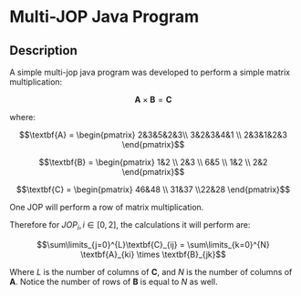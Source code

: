 # Multi-JOP Java Program

## Description

A simple multi-jop java program was developed to perform a simple matrix multiplication:

$$\textbf{A} \times \textbf{B} = \textbf{C}$$

where:

$$\textbf{A} = \begin{pmatrix}	2&3&5&2&3\\	3&2&3&4&1 \\ 2&3&1&2&3	\end{pmatrix}$$

$$\textbf{B} = \begin{pmatrix} 1&2 \\ 2&3 \\ 6&5 \\ 1&2 \\ 2&2 \end{pmatrix}$$

$$\textbf{C} = \begin{pmatrix} 46&48 \\ 31&37 \\22&28 \end{pmatrix}$$

One JOP will perform a row of matrix multiplication. 

Therefore for $JOP_i, i \in [0,2]$, the calculations it will perform are:

$$\sum\limits_{j=0}^{L}\textbf{C}_{ij} = \sum\limits_{k=0}^{N} \textbf{A}_{ki} \times \textbf{B}_{jk}$$

Where $L$ is the number of columns of $\textbf{C}$, and $N$ is the number of columns of $\textbf{A}$. Notice the number of rows of $\textbf{B}$ is equal to $N$ as well.


